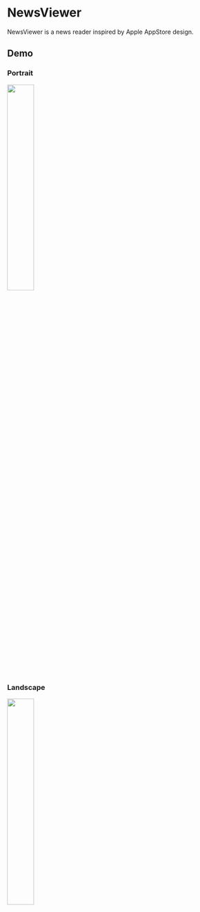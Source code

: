 # NewsViewer

NewsViewer is a news reader inspired by Apple AppStore design.

## Demo
### Portrait
 <img src="https://raw.githubusercontent.com/duymnguyen9/NewsViewer/master/NewsViewer_demo1.gif" width="35%">

### Landscape
 <img src="https://raw.githubusercontent.com/duymnguyen9/NewsViewer/master/NewsViewer_demo2.gif" width="35%">